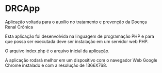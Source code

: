 # DRCApp
Aplicação voltada para o auxílio no tratamento e prevenção da Doença Renal Crônica

Esta aplicação foi desenvolvida na linguagem de programação PHP e para que possa ser executada deve ser instalação em um servidor web PHP.

O arquivo index.php é o arquivo inicial da aplicação.

A aplicação rodará melhor em um dispositivo com o navegador Web Google Chrome instalado e com a resolução de 1366X768.
